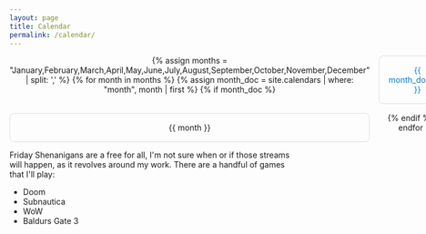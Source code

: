 ```yaml
---
layout: page
title: Calendar
permalink: /calendar/
---
```


<div class="calendar-container">
  <div class="calendar-grid">
    {% assign months = "January,February,March,April,May,June,July,August,September,October,November,December" | split: ',' %}
    {% for month in months %}
      {% assign month_doc = site.calendars | where: "month", month | first %}
      {% if month_doc %}
        <div class="calendar-item">
          <a href="{{ month_doc.url | relative_url }}">{{ month_doc.title }}</a>
        </div>
      {% else %}
        <div class="calendar-item">{{ month }}</div>
      {% endif %}
    {% endfor %}
  </div>
</div>

<style>
.calendar-container {
  text-align: center;
}
.calendar-grid {
  display: grid;
  grid-template-columns: repeat(3, 1fr);
  gap: 1rem;
  max-width: 600px;
  margin: 0 auto;
}
.calendar-item {
  padding: 1rem;
  border: 1px solid #ddd;
  border-radius: 0.5rem;
}
.calendar-item a {
  text-decoration: none;
  color: #007acc;
}
.calendar-item a:hover {
  text-decoration: underline;
}
</style>

Friday Shenanigans are a free for all, I'm not sure when or if those streams will happen, as it revolves around my work. There are a handful of games that I'll play:

- Doom
- Subnautica
- WoW
- Baldurs Gate 3

